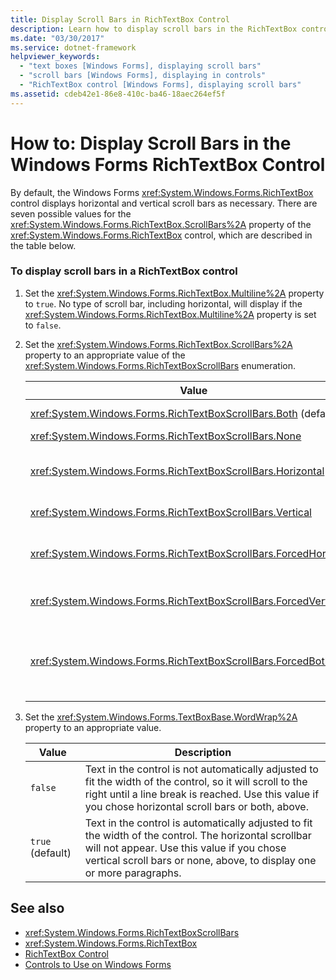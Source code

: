 ```yaml
---
title: Display Scroll Bars in RichTextBox Control
description: Learn how to display scroll bars in the RichTextBox control and explore the seven optional values available.
ms.date: "03/30/2017"
ms.service: dotnet-framework
helpviewer_keywords:
  - "text boxes [Windows Forms], displaying scroll bars"
  - "scroll bars [Windows Forms], displaying in controls"
  - "RichTextBox control [Windows Forms], displaying scroll bars"
ms.assetid: cdeb42e1-86e8-410c-ba46-18aec264ef5f
---
```

# How to: Display Scroll Bars in the Windows Forms RichTextBox Control

By default, the Windows Forms <xref:System.Windows.Forms.RichTextBox> control displays horizontal and vertical scroll bars as necessary. There are seven possible values for the <xref:System.Windows.Forms.RichTextBox.ScrollBars%2A> property of the <xref:System.Windows.Forms.RichTextBox> control, which are described in the table below.

### To display scroll bars in a RichTextBox control

1. Set the <xref:System.Windows.Forms.RichTextBox.Multiline%2A> property to `true`. No type of scroll bar, including horizontal, will display if the <xref:System.Windows.Forms.RichTextBox.Multiline%2A> property is set to `false`.

2. Set the <xref:System.Windows.Forms.RichTextBox.ScrollBars%2A> property to an appropriate value of the <xref:System.Windows.Forms.RichTextBoxScrollBars> enumeration.

    |Value|Description|
    |-----------|-----------------|
    |<xref:System.Windows.Forms.RichTextBoxScrollBars.Both> (default)|Displays horizontal or vertical scroll bars, or both, only when text exceeds the width or length of the control.|
    |<xref:System.Windows.Forms.RichTextBoxScrollBars.None>|Never displays any type of scroll bar.|
    |<xref:System.Windows.Forms.RichTextBoxScrollBars.Horizontal>|Displays a horizontal scroll bar only when the text exceeds the width of the control. (For this to occur, the <xref:System.Windows.Forms.TextBoxBase.WordWrap%2A> property must be set to `false`.)|
    |<xref:System.Windows.Forms.RichTextBoxScrollBars.Vertical>|Displays a vertical scroll bar only when the text exceeds the height of the control.|
    |<xref:System.Windows.Forms.RichTextBoxScrollBars.ForcedHorizontal>|Displays a horizontal scroll bar when the <xref:System.Windows.Forms.TextBoxBase.WordWrap%2A> property is set to `false`. The scroll bar appears dimmed when text does not exceed the width of the control.|
    |<xref:System.Windows.Forms.RichTextBoxScrollBars.ForcedVertical>|Always displays a vertical scroll bar. The scroll bar appears dimmed when text does not exceed the length of the control.|
    |<xref:System.Windows.Forms.RichTextBoxScrollBars.ForcedBoth>|Always displays a vertical scrollbar. Displays a horizontal scroll bar when the <xref:System.Windows.Forms.TextBoxBase.WordWrap%2A> property is set to `false`. The scroll bars appear grayed when text does not exceed the width or length of the control.|

3. Set the <xref:System.Windows.Forms.TextBoxBase.WordWrap%2A> property to an appropriate value.

    |Value|Description|
    |-----------|-----------------|
    |`false`|Text in the control is not automatically adjusted to fit the width of the control, so it will scroll to the right until a line break is reached. Use this value if you chose horizontal scroll bars or both, above.|
    |`true` (default)|Text in the control is automatically adjusted to fit the width of the control. The horizontal scrollbar will not appear. Use this value if you chose vertical scroll bars or none, above, to display one or more paragraphs.|

## See also

- <xref:System.Windows.Forms.RichTextBoxScrollBars>
- <xref:System.Windows.Forms.RichTextBox>
- [RichTextBox Control](richtextbox-control-windows-forms.md)
- [Controls to Use on Windows Forms](controls-to-use-on-windows-forms.md)
